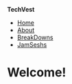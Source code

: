 <!DOCTYPE html>
<html>
	<head>
		<b>TechVest</b>
	</head>
	<body>
		<nav>
    		<ul>
        		<li><a href="/Home">Home</a></li>
	        	<li><a href="/AboutUs">About</a></li>
        		<li><a href="/BreakDowns">BreakDowns</a></li>
        		<li><a href="/JamSeshs">JamSeshs</a></li>
    		</ul>
		</nav>
		<div class="container">
    		<div class="blurb">
        		<h1>Welcome!</h1>
			

</html>

